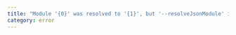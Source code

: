 ```yaml
---
title: "Module '{0}' was resolved to '{1}', but '--resolveJsonModule' is not used."
category: error
---
```

